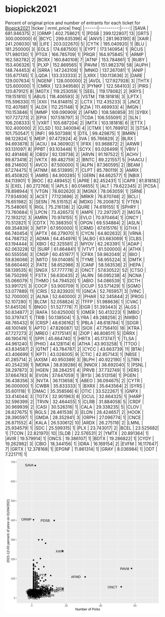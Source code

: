 # biopick2021
Percent of original price and number of entrants for each ticket for [Biopick2021](https://twitter.com/hashtag/Biopick2021)
|ticker | nrml_price| freq|
|:------|----------:|----:|
|SAVA   | 681.946375|    2|
|ORMP   | 402.758621|    1|
|PDSB   | 399.122807|   13|
|GRTS   | 300.000000|    6|
|BCYC   | 299.635396|    4|
|ANVS   | 281.963190|    8|
|XAIR   | 241.206030|   18|
|LIFE   | 203.022670|    5|
|CYTK   | 195.040920|    1|
|BLU    | 181.250000|    3|
|EOLS   | 174.687500|    1|
|EYPT   | 173.140954|    1|
|RCUS   | 171.980130|    1|
|PTGX   | 166.785709|    1|
|PRQR   | 164.975845|    1|
|ARMP   | 162.582782|    2|
|BCRX   | 160.840108|    7|
|ATNF   | 153.784861|    1|
|RUBY   | 153.406326|    1|
|PLXP   | 152.869565|    1|
|PAVM   | 151.982379|   58|
|AUPH   | 148.744453|    4|
|SRRA   | 147.243108|    1|
|MNKD   | 137.267081|    1|
|ANIP   | 135.671745|    1|
|LQDA   | 133.333333|    2|
|LXRX   | 130.113636|    2|
|DARE   | 129.007634|    1|
|NGENF  | 128.000000|    2|
|AVDL   | 127.927928|    3|
|THTX   | 125.600000|    1|
|CMRX   | 123.949580|    2|
|PYNKF  | 122.564103|    2|
|PIRS   | 120.879121|    8|
|MGTX   | 119.253059|    1|
|SEEL   | 119.178082|    2|
|KRYS   | 119.151810|    1|
|ABUS   | 118.406593|    3|
|VSTM   | 118.181818|    3|
|LPTX   | 115.596330|   11|
|XXII   | 114.814815|    2|
|LCTX   | 112.435233|    3|
|JNCE   | 112.407681|    1|
|ALDX   | 112.251148|    1|
|KZIA   | 111.469933|    4|
|IMGN   | 110.153846|    1|
|IMMP   | 109.090909|    2|
|AFMD   | 108.580858|   31|
|SYBX   | 107.727273|    2|
|EPIX   | 107.518797|    3|
|TCDA   | 106.555091|    2|
|SLN    | 106.208333|    1|
|VXRT   | 105.687204|    2|
|IMTX   | 103.181818|    6|
|ETTX   | 102.400000|    2|
|CLSD   | 102.340094|    4|
|CTMX   | 101.769912|    3|
|STSA   | 101.750547|    1|
|INFI   |  99.507389|    1|
|DTIL   |  99.429875|    1|
|BMRN   |  98.122824|    1|
|MEIP   |  97.472924|    4|
|IVA    |  95.766829|    2|
|BLRX   |  94.693878|    3|
|ACIU   |  94.360902|    1|
|IFRX   |  93.968872|    2|
|ARWR   |  93.131097|    8|
|PPBT   |  93.103448|    1|
|SCYX   |  93.026499|    1|
|VBIV   |  92.491468|    8|
|OBSV   |  92.139738|    2|
|ARVN   |  91.197522|    1|
|ACHV   |  89.873418|    2|
|VKTX   |  89.482759|    2|
|BNTC   |  89.221557|    5|
|HAACU  |  88.214600|    1|
|AVCO   |  87.500000|    1|
|ALPN   |  87.360595|    2|
|BEAM   |  87.274475|    1|
|ATNM   |  86.513995|    7|
|CLPT   |  85.780119|    3|
|AMRX   |  85.450820|    1|
|AMRS   |  84.900285|    1|
|GERN   |  84.662577|    1|
|NBIX   |  84.113901|    1|
|BIOC   |  82.489452|    1|
|APRE   |  82.452431|    1|
|CAPR   |  81.818182|    3|
|EXEL   |  80.272768|    1|
|APLS   |  80.014655|    1|
|ALT    |  79.622345|    2|
|PCSA   |  78.898944|    1|
|VTGN   |  78.602620|    3|
|MGNX   |  78.063059|    1|
|SRNE   |  77.934936|    3|
|ACET   |  77.123696|    2|
|MRKR   |  76.870748|    2|
|BCLI   |  76.651982|    3|
|SESN   |  76.515152|    4|
|MDXG   |  76.200873|    1|
|YTEN   |  75.548061|    1|
|RIGL   |  75.216138|    2|
|QURE   |  74.619155|    1|
|SPHRY  |  73.760684|    1|
|LPCN   |  73.426573|    1|
|AMPE   |  72.297297|    2|
|MGTA   |  72.193212|    3|
|AMRN   |  70.974155|    1|
|EVLO   |  70.970464|    1|
|ONCY   |  70.512821|    1|
|CDTX   |  70.388350|    1|
|OPGN   |  69.534884|    2|
|ASLN   |  69.354839|    3|
|MTP    |  67.950000|    1|
|CRMD   |  67.615176|    1|
|GTHX   |  66.740454|    1|
|APTX   |  66.279070|    1|
|CYCN   |  64.802632|    3|
|VRNA   |  64.788732|    2|
|ADMA   |  64.454976|    1|
|ALBO   |  63.683069|    1|
|CLBS   |  63.194444|    3|
|XBIO   |  62.325581|    2|
|MYOV   |  62.263391|    1|
|ADAP   |  62.063228|   12|
|SURF   |  61.664841|    1|
|VTVT   |  61.500000|    4|
|ATHX   |  60.555556|    3|
|CNSP   |  60.451977|    1|
|CFRX   |  59.962049|    2|
|IBIO   |  59.836066|    2|
|MITO   |  59.014085|    1|
|TYME   |  58.955224|    3|
|DMTK   |  58.660440|    2|
|FATE   |  58.652986|    3|
|CANF   |  58.563536|    2|
|HEPA   |  58.139535|    6|
|SNGX   |  57.777778|    2|
|ONCT   |  57.630522|   52|
|CTSO   |  56.750299|    1|
|FSTX   |  56.630435|    2|
|ALRN   |  56.095238|    4|
|NCNA   |  55.066079|    1|
|THMO   |  54.794520|    1|
|ABIO   |  54.086539|    1|
|DCTH   |  53.991721|    3|
|COCP   |  53.900709|    1|
|OCUP   |  53.571429|    1|
|SGMO   |  53.077889|   11|
|CRIS   |  52.823920|   11|
|GNCA   |  52.765957|    3|
|VINC   |  52.700000|    2|
|ALNA   |  52.640000|    2|
|PHAR   |  52.345844|    2|
|PROG   |  52.107280|    1|
|BLCM   |  52.058824|    2|
|TFFP   |  51.988636|    1|
|CVAC   |  51.645126|    1|
|BNGO   |  51.527778|    7|
|EIGR   |  51.393443|    2|
|ALGS   |  50.834877|    2|
|RAFA   |  50.625000|    1|
|OMER   |  50.413223|    1|
|MBIO   |  50.379747|    1|
|TRIB   |  50.138504|    1|
|LYRA   |  49.288256|    2|
|NWBO   |  48.765432|    9|
|CRSP   |  48.636162|    1|
|PBLA   |  48.618784|    1|
|SDGR   |  48.100149|    1|
|APTO   |  47.826087|   12|
|SIOX   |  47.756410|   18|
|KTRA   |  47.727273|    2|
|MREO   |  47.175141|    8|
|ZIOP   |  46.808511|    5|
|DRRX   |  46.190476|    1|
|SPPI   |  45.664740|    1|
|HRTX   |  45.173747|    1|
|TLSA   |  44.961240|    1|
|PHIO   |  44.128114|    6|
|ATHA   |  43.903258|    1|
|TTOO   |  43.834587|    2|
|QTNT   |  43.784787|    2|
|CYCC   |  43.663739|   11|
|BTAI   |  43.406699|    1|
|KPTI   |  43.026005|    9|
|CTIC   |  42.857143|    1|
|NBSE   |  41.285714|    2|
|AXSM   |  40.950389|    3|
|BLPH   |  40.922190|    1|
|LTRN   |  40.254239|    1|
|MDNA   |  38.839286|    6|
|NNOX   |  38.692040|    1|
|PSNL   |  38.297873|    3|
|HGEN   |  38.284251|    4|
|PRVB   |  37.732749|    1|
|XERS   |  37.664783|    8|
|EVGN   |  37.647059|    1|
|BYSI   |  36.513158|    1|
|PGEN   |  36.438356|    3|
|NVTA   |  36.113658|    1|
|ABEO   |  36.094675|    2|
|CYTR   |  36.000000|    1|
|CWBR   |  35.833333|    1|
|BXRX   |  35.643564|    2|
|SYRS   |  35.601118|    1|
|DMAC   |  35.358566|    6|
|OTIC   |  33.522267|    1|
|GNPX   |  33.414044|    3|
|TGTX   |  32.901963|    8|
|OCUL   |  32.664325|    1|
|HARP   |  32.596399|    2|
|TRVN   |  32.464455|    1|
|CLRB   |  31.884058|    5|
|CRDF   |  30.969939|    2|
|CASI   |  30.526316|    1|
|CALA   |  29.338235|    5|
|CLOV   |  28.827675|    1|
|RGLS   |  28.461538|    3|
|ELDN   |  28.424657|    2|
|HOOK   |  28.390597|    1|
|GMDA   |  28.352941|    3|
|ORPH   |  27.096774|    1|
|CNCE   |  26.871552|    4|
|KALA   |  26.530612|   10|
|ARDX   |  26.275116|    2|
|LMNL   |  25.934579|    1|
|SDC    |  25.599315|    1|
|PLX    |  23.743017|    2|
|BCEL   |  23.525682|    1|
|TCON   |  22.821970|   10|
|SLDB   |  22.576531|    2|
|YMTX   |  20.891364|    1|
|AVIR   |  19.579914|    1|
|ONCS   |  19.386107|    1|
|BDTX   |  19.286822|    1|
|CYDY   |  19.262982|    3|
|CBIO   |  18.344156|    1|
|IDRA   |  16.169154|    2|
|EVFM   |  16.117647|    7|
|GRTX   |  12.378168|    1|
|EPGNF  |  11.861314|    1|
|GRAY   |   8.036984|    1|
|ODT    |   7.221711|    1|
![retvspicks](biopicks.png?raw=true)
